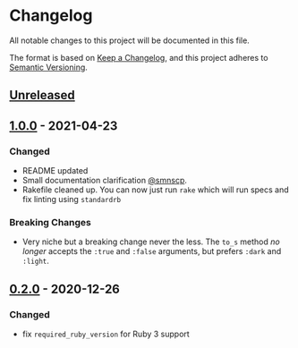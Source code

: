 # Changelog

All notable changes to this project will be documented in this file.

The format is based on [Keep a Changelog](https://keepachangelog.com/en/1.0.0/),
and this project adheres to [Semantic Versioning](https://semver.org/spec/v2.0.0.html).

## [Unreleased]

## [1.0.0] - 2021-04-23

### Changed

- README updated
- Small documentation clarification [@smnscp](https://github.com/smnscp).
- Rakefile cleaned up. You can now just run `rake` which will run specs and fix linting using `standardrb`

### Breaking Changes

- Very niche but a breaking change never the less. The `to_s` method *no longer* accepts the `:true` and `:false` arguments, but prefers `:dark` and `:light`.

## [0.2.0] - 2020-12-26

### Changed

- fix `required_ruby_version` for Ruby 3 support

[unreleased]: https://github.com/whomwah/rqrcode_core/compare/v1.0.0...HEAD
[1.0.0]: https://github.com/whomwah/rqrcode_core/compare/v0.2.0...v1.0.0
[0.2.0]: https://github.com/whomwah/rqrcode_core/compare/v0.1.2...v0.2.0
